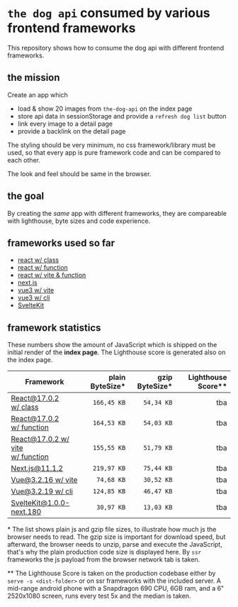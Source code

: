 # `the dog api` consumed by various frontend frameworks

This repository shows how to consume the dog api with different frontend frameworks.

## the mission

Create an app which
* load & show 20 images from `the-dog-api` on the index page
* store api data in sessionStorage and provide a `refresh dog list` button
* link every image to a detail page
* provide a backlink on the detail page

The styling should be very minimum, no css framework/library must be used, so that every app is pure framework code and can be compared to each other.

The look and feel should be same in the browser.

## the goal

By creating the *same* app with different frameworks, they are compareable with lighthouse, byte sizes and code experience.

## frameworks used so far

* [react w/ class](./react-class)
* [react w/ function](./react-fn)
* [react w/ vite & function](./react-vite)
* [next.js](./next.js)
* [vue3 w/ vite](./vue3-vite)
* [vue3 w/ cli](./vue3-cli)
* [SvelteKit](./svelte-kit)

## framework statistics

These numbers show the amount of JavaScript which is shipped on the initial render of the **index page**. The Lighthouse score is generated also on the index page.

| Framework | plain ByteSize* | gzip ByteSize* | Lighthouse Score** |
|-----------|-------------:|----:|------:|
| [React@17.0.2<br>w/ class](./react-class) | `166,45 KB` | `54,34 KB` | tba |
| [React@17.0.2<br>w/ function](./react-fn) | `164,53 KB` | `54,03 KB` | tba |
| [React@17.0.2 w/ vite<br>w/ function](./react-vite) | `155,55 KB` | `51,79 KB` | tba |
| [Next.js@11.1.2](./next.js) | `219,97 KB` | `75,44 KB` | tba |
| [Vue@3.2.16 w/ vite](./vue3-vite) | `74,68 KB` | `30,52 KB` | tba |
| [Vue@3.2.19 w/ cli](./vue3-cli) | `124,85 KB` | `46,47 KB` | tba |
| [SvelteKit@1.0.0-next.180](./svelte-kit) | `30,97 KB` | `13,03 KB` | tba |

\* The list shows plain js and gzip file sizes, to illustrate how much js the browser needs to read. The gzip size is important for download speed, but afterward, the browser needs to unzip, parse and execute the JavaScript, that's why the plain production code size is displayed here.
By `ssr` frameworks the js payload from the browser network tab is taken.

** The Lighthouse Score is taken on the production codebase either by `serve -s <dist-folder>` or on ssr frameworks with the included server. A mid-range android phone with a Snapdragon 690 CPU, 6GB ram, and a 6" 2520x1080 screen, runs every test 5x and the median is taken.